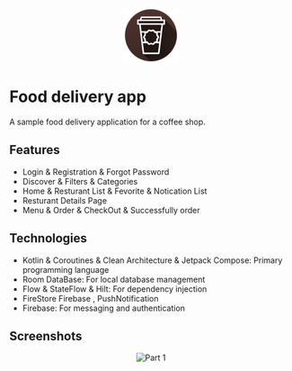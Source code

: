 <p align="center">
  <img src="images/just_java_logo.png" alt="Description of your image">
</p>

# Food delivery app

A sample food delivery application for a coffee shop.

## Features
- Login & Registration & Forgot Password
- Discover & Filters & Categories
- Home & Resturant List & Fevorite & Notication List
- Resturant Details Page
- Menu & Order & CheckOut & Successfully order

## Technologies
- Kotlin & Coroutines & Clean Architecture & Jetpack Compose: Primary programming language
- Room DataBase: For local database management
- Flow & StateFlow & Hilt: For dependency injection
- FireStore Firebase , PushNotification
- Firebase: For messaging and authentication

## Screenshots
<p align="center">
  <img src="images/part_screen1.png" alt="Part 1">
</p>
